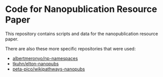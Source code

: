 Code for Nanopublication Resource Paper
=======================================

This repository contains scripts and data for the nanopublication resource paper.

There are also these more specific repositories that were used:

- [albertmeronyo/np-namespaces](https://github.com/albertmeronyo/np-namespaces)
- [tkuhn/elton-nanopubs](https://github.com/tkuhn/elton-nanopubs)
- [peta-pico/wikipathways-nanopubs](https://github.com/peta-pico/wikipathways-nanopubs/)
